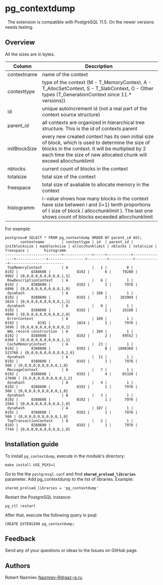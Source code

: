 # pg_contextdump
 
The extension is compatible with PostgreSQL 11.5. On the newer versions needs testing.
## Overview

All the sizes are in bytes.

| Column | Description |
| --------- |------|
| contextname | name of the context |
| contexttype | type of the context (M - T_MemoryContext, A - T_AllocSetContext, S - T_SlabContext, O - Other types (T_GenerationContext since 11.* versions))|
| id | unique autoincrement id (not a real part of the context source structure) |
| parent_id | all contexts are organized in hierarchical tree structure. This is the id of contexts parent|
| initBlockSize | every new created context has its own initial size of block, which is used to determine the size of blocks in the context. It will be multiplied by 2 each time the size of new allocated chunk will exceed allocchunklimit |
| nblocks | current count of blocks in the context |
| totalsize | total size of the context |
| freespace | total size of avaliable to allocate memory in the context |
| histogramm |  i-value shows how many blocks in the context have size between i and (i+1) tenth proportions of ( size of block / allocchunklimit ). The last one shows count of blocks exceeded allocchunklimit  |


For example:
```plpgsql
postgres=# SELECT * FROM pg_contextdump ORDER BY parent_id ASC; 
       contextname        | contexttype | id  | parent_id | initblocksize | maxblocksize | allocchunklimit | nblocks | totalsize | freespace |       histogramm        
--------------------------+-------------+-----+-----------+---------------+--------------+-----------------+---------+-----------+-----------+-------------------------
 TopMemoryContext         | A           |   1 |         0 |          8192 |      8388608 |            8192 |       6 |     79280 |      9992 | {0,0,0,0,0,0,0,0,0,1,5}
 RowDescriptionContext    | A           |   6 |         1 |          8192 |      8388608 |            8192 |       1 |      7976 |      6896 | {0,0,0,0,0,0,0,0,0,1,0}
 dynahash                 | A           | 108 |         1 |          8192 |      8388608 |            8192 |       2 |    103904 |      2624 | {0,0,0,0,0,0,0,0,0,1,1}
 dynahash                 | A           |   9 |         1 |          8192 |      8388608 |            8192 |       2 |     16168 |      4040 | {0,0,0,0,0,0,0,0,0,2,0}
 ErrorContext             | A           | 109 |         1 |          8192 |         8192 |            1024 |       1 |      7976 |      5696 | {0,0,0,0,0,0,0,0,0,0,1}
 WAL record construction  | A           | 104 |         1 |          8192 |      8388608 |            8192 |       2 |     49552 |      6368 | {0,0,0,0,0,0,0,0,0,1,1}
 CacheMemoryContext       | A           |  23 |         1 |          8192 |      8388608 |            8192 |       8 |   1048360 |    523760 | {0,0,0,0,0,0,0,0,0,2,6}
 dynahash                 | A           |  11 |         1 |          8192 |      8388608 |            8192 |       1 |      7976 |       560 | {0,0,0,0,0,0,0,0,0,1,0}
 MessageContext           | A           |   7 |         1 |          8192 |      8388608 |            8192 |       4 |     65320 |     17608 | {0,0,0,0,0,0,0,0,0,2,2}
 dynahash                 | A           |   4 |         1 |          8192 |      8388608 |            8192 |       1 |      7976 |       560 | {0,0,0,0,0,0,0,0,0,1,0}
 dynahash                 | A           |   3 |         1 |          8192 |      8388608 |            8192 |       1 |      7976 |      1584 | {0,0,0,0,0,0,0,0,0,1,0}
 dynahash                 | A           | 107 |         1 |          8192 |      8388608 |            8192 |       1 |      7976 |       560 | {0,0,0,0,0,0,0,0,0,1,0}
 TopTransactionContext    | A           |   2 |         1 |          8192 |      8388608 |            8192 |       1 |      7976 |      7744 | {0,0,0,0,0,0,0,0,0,1,0}
```
## Installation guide

To install `pg_contextdump`, execute in the module's directory:
```shell
make install USE_PGXS=1
```
Go to the the `postgresql.conf` and find **`shared_preload_libraries`** parameter. Add pg_contextdump to the list of libraries. Example:
```
shared_preload_libraries = 'pg_contextdump'
```
Restart the PostgreSQL instance:
```shell
pg_ctl restart
```

After that, execute the following query in psql:
```plpgsql
CREATE EXTENSION pg_contextdump;
```

## Feedback

Send any of your questions or ideas to the Issues on GitHub page.

## Authors

Robert Nazmiev <Nazmiev-R@gaz-is.ru>
